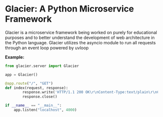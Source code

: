# Glacier: A Python Microservice Framework

Glacier is a microservice framework being worked on purely for educational purposes and to better understand the development of web architecture in the Python language. Glacier utilizes the asyncio module to run all requests through an event loop powered by uvloop

**Example:**

```python
from glacier.server import Glacier

app = Glacier()

@app.route("/", "GET")
def index(request, response):
        response.write('HTTP/1.1 200 OK\r\nContent-Type:text/plain\r\nConnection:close\r\n\r\nTest, World!'.encode())
        response.close()

if __name__ == "__main__":
    app.listen("localhost", 4000)
```